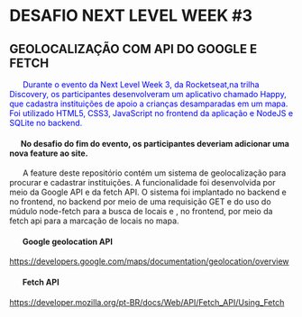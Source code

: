 # DESAFIO NEXT LEVEL WEEK #3
## GEOLOCALIZAÇÃO COM API DO GOOGLE E FETCH

<p style="color:blue;">&nbsp;&nbsp;&nbsp;&nbsp;&nbsp;&nbsp;Durante o evento da Next Level Week 3, da Rocketseat,na trilha Discovery, os participantes desenvolveram um aplicativo chamado Happy, que cadastra instituições de apoio a crianças desamparadas em um mapa. Foi utilizado HTML5, CSS3, JavaScript no frontend da aplicação e NodeJS e SQLite no backend.</p>

#### &nbsp;&nbsp;&nbsp;&nbsp;&nbsp;&nbsp;No desafio do fim do evento, os participantes deveriam adicionar uma nova feature ao site.

<p>&nbsp;&nbsp;&nbsp;&nbsp;&nbsp;&nbsp;A feature deste repositório contém um sistema de geolocalização para procurar e cadastrar instituições. A funcionalidade foi desenvolvida por meio da Google API e da fetch API. O sistema foi implantado no backend e no frontend, no backend por meio de uma requisição GET e do uso do múdulo node-fetch para a busca de locais e , no frontend, por meio da fetch api para a marcação de locais no mapa.</p>

#### &nbsp;&nbsp;&nbsp;&nbsp;&nbsp;&nbsp; Google geolocation API
https://developers.google.com/maps/documentation/geolocation/overview

#### &nbsp;&nbsp;&nbsp;&nbsp;&nbsp;&nbsp; Fetch API
https://developer.mozilla.org/pt-BR/docs/Web/API/Fetch_API/Using_Fetch

